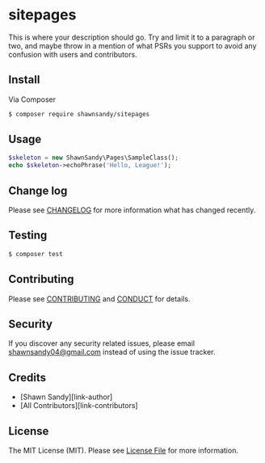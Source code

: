 # sitepages


This is where your description should go. Try and limit it to a paragraph or two, and maybe throw in a mention of what
PSRs you support to avoid any confusion with users and contributors.

## Install

Via Composer

``` bash
$ composer require shawnsandy/sitepages
```

## Usage

``` php
$skeleton = new ShawnSandy\Pages\SampleClass();
echo $skeleton->echoPhrase('Hello, League!');
```

## Change log

Please see [CHANGELOG](CHANGELOG.md) for more information what has changed recently.

## Testing

``` bash
$ composer test
```

## Contributing

Please see [CONTRIBUTING](CONTRIBUTING.md) and [CONDUCT](CONDUCT.md) for details.

## Security

If you discover any security related issues, please email shawnsandy04@gmail.com instead of using the issue tracker.

## Credits

- [Shawn Sandy][link-author]
- [All Contributors][link-contributors]

## License

The MIT License (MIT). Please see [License File](LICENSE.md) for more information.


